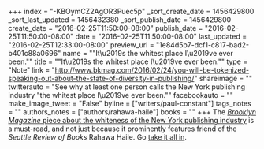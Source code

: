 +++
index = "-KBOymCZ2AgOR3Puec5p"
_sort_create_date = 1456429800
_sort_last_updated = 1456432380
_sort_publish_date = 1456429800
create_date = "2016-02-25T11:50:00-08:00"
publish_date = "2016-02-25T11:50:00-08:00"
date = "2016-02-25T11:50:00-08:00"
last_updated = "2016-02-25T12:33:00-08:00"
preview_url = "1e84d5b7-dcf1-c817-bad2-b401c88a0696"
name = "\"It\u2019s the whitest place I\u2019ve ever been.\""
title = "\"It\u2019s the whitest place I\u2019ve ever been.\""
type = "Note"
link = "http://www.bkmag.com/2016/02/24/you-will-be-tokenized-speaking-out-about-the-state-of-diversity-in-publishing/"
shareimage = ""
twitterauto = "See why at least one person calls the New York publishing industry \"the whitest place I\u2019ve ever been.\""
facebookauto = ""
make_image_tweet = "False"
byline = ["writers/paul-constant"]
tags_notes = ""
authors_notes = ["authors/rahawa-haile"]
books = ""
+++
The [*Brooklyn Magazine* piece about the whiteness of the New York publishing industry](http://www.bkmag.com/2016/02/24/you-will-be-tokenized-speaking-out-about-the-state-of-diversity-in-publishing/) is a must-read, and not just because it prominently features friend of the *Seattle Review of Books* Rahawa Haile. Go [take it all in](http://www.bkmag.com/2016/02/24/you-will-be-tokenized-speaking-out-about-the-state-of-diversity-in-publishing/).